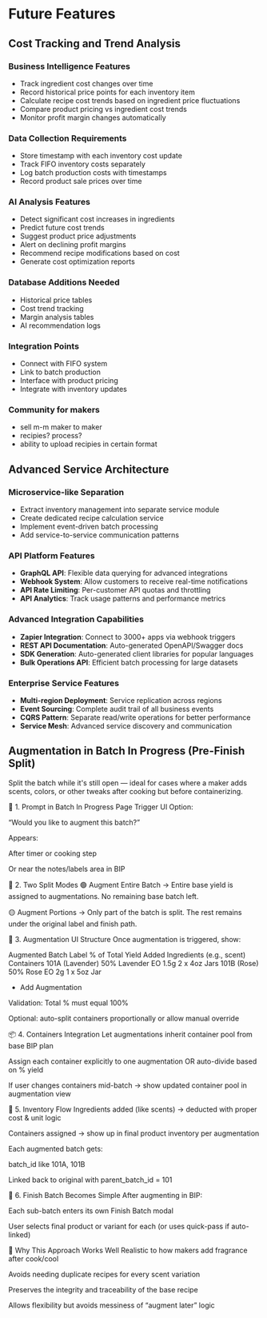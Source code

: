 
# Future Features

## Cost Tracking and Trend Analysis

### Business Intelligence Features
- Track ingredient cost changes over time
- Record historical price points for each inventory item
- Calculate recipe cost trends based on ingredient price fluctuations
- Compare product pricing vs ingredient cost trends
- Monitor profit margin changes automatically

### Data Collection Requirements
- Store timestamp with each inventory cost update
- Track FIFO inventory costs separately
- Log batch production costs with timestamps
- Record product sale prices over time

### AI Analysis Features
- Detect significant cost increases in ingredients
- Predict future cost trends
- Suggest product price adjustments
- Alert on declining profit margins
- Recommend recipe modifications based on cost
- Generate cost optimization reports

### Database Additions Needed
- Historical price tables
- Cost trend tracking
- Margin analysis tables
- AI recommendation logs

### Integration Points
- Connect with FIFO system
- Link to batch production
- Interface with product pricing
- Integrate with inventory updates

### Community for makers
- sell m-m maker to maker
- recipies? process?
- ability to upload recipies in certain format

## Advanced Service Architecture

### Microservice-like Separation
- Extract inventory management into separate service module
- Create dedicated recipe calculation service
- Implement event-driven batch processing
- Add service-to-service communication patterns

### API Platform Features
- **GraphQL API**: Flexible data querying for advanced integrations
- **Webhook System**: Allow customers to receive real-time notifications
- **API Rate Limiting**: Per-customer API quotas and throttling
- **API Analytics**: Track usage patterns and performance metrics

### Advanced Integration Capabilities
- **Zapier Integration**: Connect to 3000+ apps via webhook triggers
- **REST API Documentation**: Auto-generated OpenAPI/Swagger docs
- **SDK Generation**: Auto-generated client libraries for popular languages
- **Bulk Operations API**: Efficient batch processing for large datasets

### Enterprise Service Features
- **Multi-region Deployment**: Service replication across regions
- **Event Sourcing**: Complete audit trail of all business events
- **CQRS Pattern**: Separate read/write operations for better performance
- **Service Mesh**: Advanced service discovery and communication
## Augmentation in Batch In Progress (Pre-Finish Split)
Split the batch while it's still open — ideal for cases where a maker adds scents, colors, or other tweaks after cooking but before containerizing.

🧭 1. Prompt in Batch In Progress Page
Trigger UI Option:

“Would you like to augment this batch?”

Appears:

After timer or cooking step

Or near the notes/labels area in BIP

🔄 2. Two Split Modes
🟢 Augment Entire Batch
→ Entire base yield is assigned to augmentations. No remaining base batch left.

🟡 Augment Portions
→ Only part of the batch is split. The rest remains under the original label and finish path.

🧪 3. Augmentation UI Structure
Once augmentation is triggered, show:

Augmented Batch Label	% of Total Yield	Added Ingredients (e.g., scent)	Containers
101A (Lavender)	50%	Lavender EO 1.5g	2 x 4oz Jars
101B (Rose)	50%	Rose EO 2g	1 x 5oz Jar

+ Add Augmentation

Validation: Total % must equal 100%

Optional: auto-split containers proportionally or allow manual override

📦 4. Containers Integration
Let augmentations inherit container pool from base BIP plan

Assign each container explicitly to one augmentation OR auto-divide based on % yield

If user changes containers mid-batch → show updated container pool in augmentation view

🔗 5. Inventory Flow
Ingredients added (like scents) → deducted with proper cost & unit logic

Containers assigned → show up in final product inventory per augmentation

Each augmented batch gets:

batch_id like 101A, 101B

Linked back to original with parent_batch_id = 101

📘 6. Finish Batch Becomes Simple
After augmenting in BIP:

Each sub-batch enters its own Finish Batch modal

User selects final product or variant for each (or uses quick-pass if auto-linked)

🧠 Why This Approach Works Well
Realistic to how makers add fragrance after cook/cool

Avoids needing duplicate recipes for every scent variation

Preserves the integrity and traceability of the base recipe

Allows flexibility but avoids messiness of “augment later” logic

